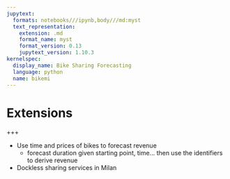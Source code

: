 ```yaml
---
jupytext:
  formats: notebooks///ipynb,body///md:myst
  text_representation:
    extension: .md
    format_name: myst
    format_version: 0.13
    jupytext_version: 1.10.3
kernelspec:
  display_name: Bike Sharing Forecasting
  language: python
  name: bikemi
---
```


# Extensions

+++

* Use time and prices of bikes to forecast revenue
    * forecast duration given starting point, time... then use the identifiers to derive revenue
* Dockless sharing services in Milan
